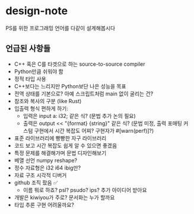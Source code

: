 # design-note

PS를 위한 프로그래밍 언어를 다같이 설계해봅시다

## 언급된 사항들

- C++ 혹은 C를 타겟으로 하는 source-to-source compiler
- Python만큼 쉬워야 함
- 정적 타입 사용
- C++보다는 느리지만 Python보단 나은 성능을 목표
- 전역 상태를 기본으로? 아예 스크립트처럼 main 없이 굴리는 건?
- 참조와 복사의 구분 (like Rust)
- 입출력 형식 편하게 하기:
  - 입력은 input a: i32; 같은 식? (문법 추가 논의 필요)
  - 출력은 output << "{format} {string}" 같은 식? (문법 미정, 출력 포매팅 커스텀 구현에서 시간 복잡도 어찌? 구현자가 #[warn(perf)]?)
- 표준 라이브러리에 빵빵한 자구 라이브러리
- 코드 보고 시간 복잡도 쉽게 알 수 있으면 좋겠음
- 특정 문제를 해결해가며 문법 디자인해보기
- 베열 선언 numpy reshape?
- 정수 자료형은 i32 i64 ibig만?
- 자료 구조 시각적 디버거
- github 조직 팠음 :white_check_mark:
  - 이름 뭐로 하죠? psl? psudo? ips? 추가 아이디어 받아요
- 개발은 kiwiyou가 주로? 문서화는 누가 할까요
- 타입 추론 구현 어려울까요?
